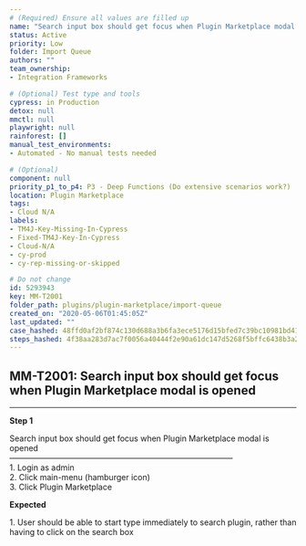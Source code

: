 ```yaml
---
# (Required) Ensure all values are filled up
name: "Search input box should get focus when Plugin Marketplace modal is opened"
status: Active
priority: Low
folder: Import Queue
authors: ""
team_ownership: 
- Integration Frameworks

# (Optional) Test type and tools
cypress: in Production
detox: null
mmctl: null
playwright: null
rainforest: []
manual_test_environments: 
- Automated - No manual tests needed

# (Optional)
component: null
priority_p1_to_p4: P3 - Deep Functions (Do extensive scenarios work?)
location: Plugin Marketplace
tags: 
- Cloud N/A
labels: 
- TM4J-Key-Missing-In-Cypress
- Fixed-TM4J-Key-In-Cypress
- Cloud-N/A
- cy-prod
- cy-rep-missing-or-skipped

# Do not change
id: 5293943
key: MM-T2001
folder_path: plugins/plugin-marketplace/import-queue
created_on: "2020-05-06T01:45:05Z"
last_updated: ""
case_hashed: 48ffd0af2bf874c130d688a3b6fa3ece5176d15bfed7c39bc10981bd413bb0ca9396976eff944832ccb0ca09b04e1720
steps_hashed: 4f38aa283d7ac7f0056a40444f2e90a61dc147d5268f5bffc6438b3a2e5169a931379827d0396cd987b7728a895452e9
---
```


## MM-T2001: Search input box should get focus when Plugin Marketplace modal is opened

---

**Step 1**

Search input box should get focus when Plugin Marketplace modal is opened\
————————————————————————————\
1\. Login as admin\
2\. Click main-menu (hamburger icon)\
3\. Click Plugin Marketplace

**Expected**

1\. User should be able to start type immediately to search plugin, rather than having to click on the search box
